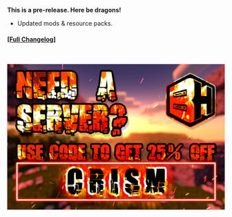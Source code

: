 




**This is a pre-release. Here be dragons!**

- Updated mods & resource packs.


#### **[[Full Changelog]](https://wiki.crismpack.net/modpacks/breakneck-optimized/changelog/1.21/1.21.4#v4.4.0-beta.1)**

<br>

<p><a href='https://bisecthosting.com/CRISM'><img src='https://github.com/CrismPack/CDN/blob/main/desc/breakneck/bh.png?raw=true' width='1000' /></a></p>